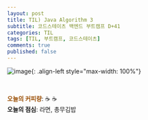 ```yaml
---
layout: post
title: TIL) Java Algorithm 3
subtitle: 코드스테이츠 백엔드 부트캠프 D+41
categories: TIL
tags: [TIL, 부트캠프, 코드스테이츠]
comments: true
published: false
---  
```




![image](){: .align-left style="max-width: 100%"}



<br/>

<span style="color:#994C00">**오늘의 커피량**</span>: ☕️ ☕️    
**오늘의 점심**: 라면, 총무김밥